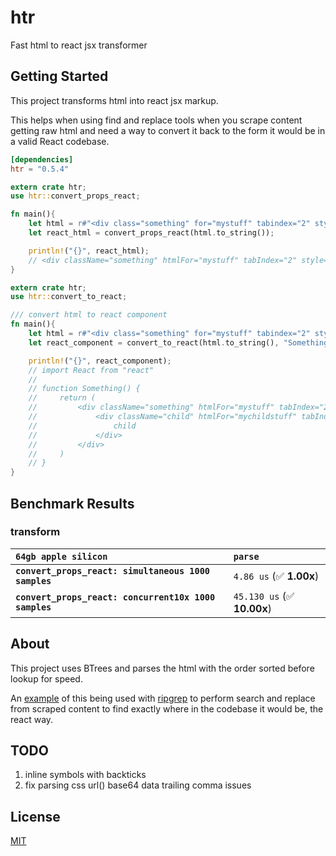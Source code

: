 # htr

Fast html to react jsx transformer

## Getting Started

This project transforms html into react jsx markup.

This helps when using find and replace tools when you scrape content getting raw html and need a way to convert it back to the form it would be in a valid React codebase.

```toml
[dependencies]
htr = "0.5.4"
```

```rust
extern crate htr;
use htr::convert_props_react;

fn main(){
    let html = r#"<div class="something" for="mystuff" tabindex="2" style="color: white; background-color: black">"#;
    let react_html = convert_props_react(html.to_string());

    println!("{}", react_html);
    // <div className="something" htmlFor="mystuff" tabIndex="2" style={{color: "white", backgroundColor: "black"}}>
}
```

```rust
extern crate htr;
use htr::convert_to_react;

/// convert html to react component
fn main(){
    let html = r#"<div class="something" for="mystuff" tabindex="2" style="color: white; background-color: black">"#;
    let react_component = convert_to_react(html.to_string(), "Something");

    println!("{}", react_component);
    // import React from "react"
    //
    // function Something() {
    //     return (
    //         <div className="something" htmlFor="mystuff" tabIndex="2" style={{color: "white", backgroundColor: "black"}}>
    //             <div className="child" htmlFor="mychildstuff" tabIndex="2" style={{color: "white", backgroundColor: "black"}}>
    //                 child
    //             </div>
    //         </div>
    //     )
    // }
}
```

## Benchmark Results

### transform

| `64gb apple silicon`                                  | `parse`                     |
| :---------------------------------------------------- | :-------------------------- |
| **`convert_props_react: simultaneous 1000 samples`**  | `4.86 us` (✅ **1.00x**)    |
| **`convert_props_react: concurrent10x 1000 samples`** | `45.130 us` (✅ **10.00x**) |

## About

This project uses BTrees and parses the html with the order sorted before lookup for speed.

An [example](https://github.com/A11yWatch/a11ywatch/blob/main/cli/src/fs/code_fix.rs) of this being used with [ripgrep](https://github.com/BurntSushi/ripgrep) to perform search and replace from scraped content to find exactly where in the codebase it would be, the react way.

## TODO

1. inline symbols with backticks
1. fix parsing css url() base64 data trailing comma issues

## License

[MIT](./LICENSE)
